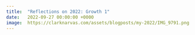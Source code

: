 ```yaml
---
title:  "Reflections on 2022: Growth 1"
date:   2022-09-27 00:00:00 +0000
image:  https://clarknarvas.com/assets/blogposts/my-2022/IMG_9791.png
---
```

